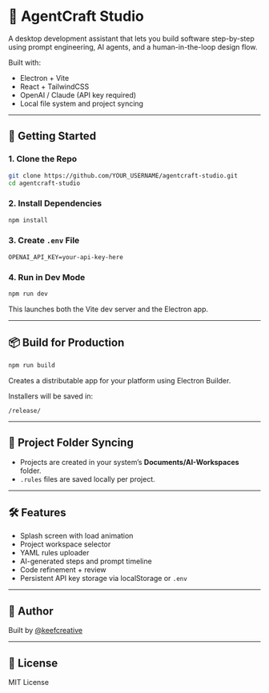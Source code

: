 # 🧠 AgentCraft Studio

A desktop development assistant that lets you build software step-by-step using prompt engineering, AI agents, and a human-in-the-loop design flow.

Built with:
- Electron + Vite
- React + TailwindCSS
- OpenAI / Claude (API key required)
- Local file system and project syncing

---

## 🚀 Getting Started

### 1. Clone the Repo
```bash
git clone https://github.com/YOUR_USERNAME/agentcraft-studio.git
cd agentcraft-studio
```

### 2. Install Dependencies
```bash
npm install
```

### 3. Create `.env` File
```
OPENAI_API_KEY=your-api-key-here
```

### 4. Run in Dev Mode
```bash
npm run dev
```
This launches both the Vite dev server and the Electron app.

---

## 📦 Build for Production
```bash
npm run build
```
Creates a distributable app for your platform using Electron Builder.

Installers will be saved in:
```
/release/
```

---

## 💾 Project Folder Syncing
- Projects are created in your system’s **Documents/AI-Workspaces** folder.
- `.rules` files are saved locally per project.

---

## 🛠 Features
- Splash screen with load animation
- Project workspace selector
- YAML rules uploader
- AI-generated steps and prompt timeline
- Code refinement + review
- Persistent API key storage via localStorage or `.env`

---

## 👤 Author
Built by [@keefcreative](https://github.com/keefcreative)

---

## 📝 License
MIT License

